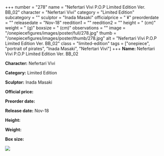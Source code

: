 +++
number = "278"
name = "Nefertari Vivi P.O.P Limited Edition Ver. BB_02"
character = "Nefertari Vivi"
category = "Limited Edition"
subcategory = ""
sculptor = "Inada Masaki"
officialprice = " ¥"
preorderdate = ""
releasedate = "Nov-18"
reedition1 = ""
reedition2 = ""
height = " (cm)"
weight = " (g)"
boxsize = " (cm)"
observations = ""
image = "/onepiecefigures/images/poster/full/278.jpg"
thumb = "/onepiecefigures/images/poster/thumb/278.jpg"
alt = "Nefertari Vivi P.O.P Limited Edition Ver. BB_02"
class = "limited-edition"
tags = ["onepiece", "portrait of pirates", "Inada Masaki", "Nefertari Vivi"]
+++
**Name:** Nefertari Vivi P.O.P Limited Edition Ver. BB_02

**Character:** Nefertari Vivi

**Category:** Limited Edition 

**Sculptor:** Inada Masaki

**Official price:** 

**Preorder date:** 

**Release date:** Nov-18

**Height:** 

**Weight:** 

**Box size:** 

<img src="/onepiecefigures/images/poster/thumb/278.jpg">